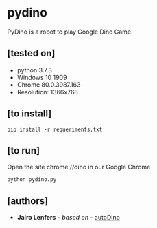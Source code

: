 # pydino
PyDino is a robot to play Google Dino Game.

## [tested on]
* python 3.7.3
* Windows 10 1909
* Chrome 80.0.3987.163
* Resolution: 1366x768

## [to install]
```
pip install -r requeriments.txt
```

## [to run]
Open the site chrome://dino in our Google Chrome
```
python pydino.py
```

## [authors]
* **Jairo Lenfers** - *based on* - [autoDino](https://github.com/angry-coder-room/auto-dino/blob/master/autoDino.py)

